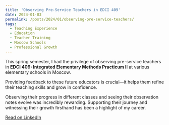 ```yaml
---
title: 'Observing Pre-Service Teachers in EDCI 409'
date: 2024-01-03
permalink: /posts/2024/01/observing-pre-service-teachers/
tags:
  - Teaching Experience
  - Education
  - Teacher Training
  - Moscow Schools
  - Professional Growth
---
```


This spring semester, I had the privilege of observing pre-service teachers in **EDCI 409: Integrated Elementary Methods Practicum II** at various elementary schools in Moscow. 

Providing feedback to these future educators is crucial—it helps them refine their teaching skills and grow in confidence.

Observing their progress in different classes and seeing their observation notes evolve was incredibly rewarding. Supporting their journey and witnessing their growth firsthand has been a highlight of my career.

[Read on LinkedIn](https://www.linkedin.com/posts/raghadalsaka_teachingexperience-education-teachertraining-activity-7206068721830809604-5rT-)
